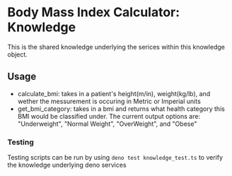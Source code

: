 # Body Mass Index Calculator: Knowledge
This is the shared knowledge underlying the serices within this knowledge object.

## Usage
- calculate_bmi: takes in a patient's height(m/in), weight(kg/lb), and wether the messurement is occuring in Metric or Imperial units
- get_bmi_category: takes in a bmi and returns what health category this BMI would be classified under. The current output options are: "Underweight", "Normal Weight", "OverWeight", and "Obese"

### Testing
Testing scripts can be run by using ```deno test knowledge_test.ts``` to verify the knowledge underlying deno services
